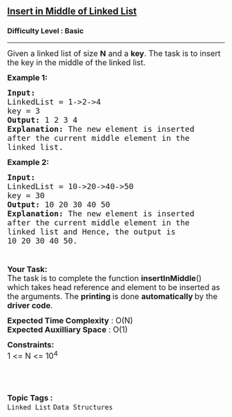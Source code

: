 <h2><a href="https://practice.geeksforgeeks.org/problems/insert-in-middle-of-linked-list/1?page=7&status[]=unsolved&status[]=attempted&sortBy=submissions">Insert in Middle of Linked List</a></h2><h3>Difficulty Level : Basic</h3><hr><div class="problems_problem_content__Xm_eO"><p><span style="font-size:18px">Given a linked list of size <strong>N</strong> and a <strong>key</strong>. The task is to insert the key in the middle of the linked list.</span></p>

<p><span style="font-size:18px"><strong>Example 1:</strong></span></p>

<pre><span style="font-size:18px"><strong>Input:
</strong>LinkedList = 1-&gt;2-&gt;4
key = 3
<strong>Output: </strong>1 2 3 4<strong>
Explanation: </strong>The new element is inserted
after the current middle element in the
linked list.</span></pre>

<p><span style="font-size:18px"><strong>Example 2:</strong></span></p>

<pre><span style="font-size:18px"><strong>Input:
</strong>LinkedList = 10-&gt;20-&gt;40-&gt;50
key = 30
<strong>Output: </strong>10 20 30 40 50<strong>
Explanation: </strong>The new element is inserted
after the current middle element in the
linked list and Hence, the output is
10 20 30 40 50.</span></pre>

<p>&nbsp;</p>

<p><span style="font-size:18px"><strong>Your Task:</strong><br>
The task is to complete the function <strong>insertInMiddle</strong>() which takes head reference and element to be inserted as the arguments. The <strong>printing </strong>is done <strong>automatically </strong>by the <strong>driver code</strong>.</span></p>

<p><span style="font-size:18px"><strong>Expected Time Complexity</strong> : O(N)<br>
<strong>Expected Auxilliary Space</strong> : O(1)</span></p>

<p><span style="font-size:18px"><strong>Constraints:</strong><br>
1 &lt;= N &lt;= 10<sup>4</sup></span></p>

<p>&nbsp;</p>
</div><br><p><span style=font-size:18px><strong>Topic Tags : </strong><br><code>Linked List</code>&nbsp;<code>Data Structures</code>&nbsp;